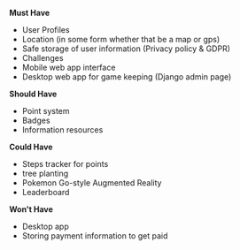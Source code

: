 **Must Have**
- User Profiles
- Location (in some form whether that be a map or gps)
- Safe storage of user information (Privacy policy & GDPR)
- Challenges
- Mobile web app interface
- Desktop web app for game keeping (Django admin page)

**Should Have**
- Point system
- Badges
- Information resources

**Could Have**
- Steps tracker for points
- tree planting
- Pokemon Go-style Augmented Reality
- Leaderboard

**Won't Have**
- Desktop app
- Storing payment information to get paid 

